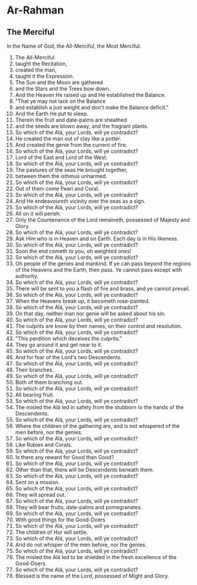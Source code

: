 # Ar-Rahman
## The Merciful

In the Name of God, the All-Merciful, the Most Merciful.

1. The All-Merciful
2. taught the Recitation,
3. created the man,
4. taught it the Expression.
5. The Sun and the Moon are gathered
6. and the Stars and the Trees bow down.
7. And the Heaven He raised up and He established the Balance.
8. "That ye may not lack on the Balance
9. and establish a just weight and don't make the Balance deficit."
10. And the Earth He put to sleep.
11. Therein the fruit and date-palms are sheathed
12. and the seeds are blown away, and the fragrant plants.
13. So which of the Alá, your Lords, will ye contradict?
14. He created the man out of clay like a potter.
15. And created the genie from the current of fire.
16. So which of the Alá, your Lords, will ye contradict?
17. Lord of the East and Lord of the West.
18. So which of the Alá, your Lords, will ye contradict?
19. The pastures of the seas He brought together,
20. between them the isthmus unharmed.
21. So which of the Alá, your Lords, will ye contradict?
22. Out of them come Pearl and Coral.
23. So which of the Alá, your Lords, will ye contradict?
24. And He endeavoureth vicinity over the seas as a sign.
25. So which of the Alá, your Lords, will ye contradict?
26. All on it will perish.
27. Only the Countenance of the Lord remaineth, possessed of Majesty and Glory.
28. So which of the Alá, your Lords, will ye contradict?
29. Ask Him who is in Heaven and on Earth. Each day is in His likeness.
30. So which of the Alá, your Lords, will ye contradict?
31. Soon the end cometh to you, oh weighted ones!
32. So which of the Alá, your Lords, will ye contradict?
33. Oh people of the genies and mankind. If ye can pass beyond the regions of the Heavens and the Earth, then pass. Ye cannot pass except with authority.
34. So which of the Alá, your Lords, will ye contradict?
35. There will be sent to you a flash of fire and brass, and ye cannot prevail.
36. So which of the Alá, your Lords, will ye contradict?
37. When the Heavens break up, it becometh rose-painted.
38. So which of the Alá, your Lords, will ye contradict?
39. On that day, neither man nor genie will be asked about his sin.
40. So which of the Alá, your Lords, will ye contradict?
41. The culprits are know by their names, on their control and resolution.
42. So which of the Alá, your Lords, will ye contradict?
43. "This perdition which deceives the culprits."
44. They go around it and get near to it.
45. So which of the Alá, your Lords, will ye contradict?
46. And for fear of the Lord's two Descendents.
47. So which of the Alá, your Lords, will ye contradict?
48. Their branches.
49. So which of the Alá, your Lords, will ye contradict?
50. Both of them branching out.
51. So which of the Alá, your Lords, will ye contradict?
52. All bearing fruit.
53. So which of the Alá, your Lords, will ye contradict?
54. The misled the Alá led in safety from the stubborn to the hands of the Descendents.
55. So which of the Alá, your Lords, will ye contradict?
56. Where the children of the gathering are, and is not whispered of the men before, nor the genies.
57. So which of the Alá, your Lords, will ye contradict?
58. Like Rubies and Corals.
59. So which of the Alá, your Lords, will ye contradict?
60. Is there any reward for Good than Good?
61. So which of the Alá, your Lords, will ye contradict?
62. Other than that, there will be Descendents beneath them.
63. So which of the Alá, your Lords, will ye contradict?
64. Sent on a mission.
65. So which of the Alá, your Lords, will ye contradict?
66. They will spread out.
67. So which of the Alá, your Lords, will ye contradict?
68. They will bear fruits, date-palms and pomegranates.
69. So which of the Alá, your Lords, will ye contradict?
70. With good things for the Good-Doers
71. So which of the Alá, your Lords, will ye contradict?
72. The children of Hur will settle.
73. So which of the Alá, your Lords, will ye contradict?
74. And do not whisper of the men before, nor the genies.
75. So which of the Alá, your Lords, will ye contradict?
76. The misled the Alá led to be shielded in the fresh excellence of the Good-Doers.
77. So which of the Alá, your Lords, will ye contradict?
78. Blessed is the name of the Lord, possessed of Might and Glory.
